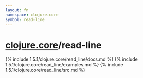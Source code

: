 ```yaml
---
layout: fn
namespace: clojure.core
symbol: read-line
---
```


# [clojure.core](../)/read-line

{% include 1.5.1/clojure.core/read_line/docs.md %}
{% include 1.5.1/clojure.core/read_line/examples.md %}
{% include 1.5.1/clojure.core/read_line/src.md %}

